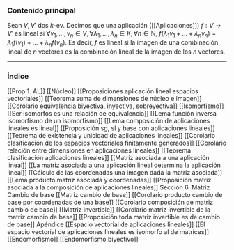 ### Contenido principal

Sean $V, V'$ dos $k$-ev. Decimos que una aplicación ([[Aplicaciones]]) $f: V \rightarrow V'$ es lineal si $\forall v_1 , \dots, v_n \in V, \forall \lambda_1, \dots, \lambda_n \in K, \forall n \in \mathbb{N}$, $f(\lambda_1 v_1 + \dots + \lambda_n v_n) = \lambda_1 f(v_1) + \dots + \lambda_n f(v_n)$. Es decir, $f$ es lineal si la imagen de una combinación lineal de $n$ vectores es la combinación lineal de la imagen de los $n$ vectores.

--- 
### Índice
[[Prop 1. AL]]
[[Núcleo]]
[[Proposiciones aplicación lineal espacios vectoriales]]
[[Teorema suma de dimensiones de núcleo e imagen]]
[[Corolario equivalencia biyectiva, inyectiva, sobreyectiva]]
[[Isomorfismo]]
[[Ser isomorfos es una relación de equivalencia]]
[[Lema función inversa isomorfismo de un isomorfismo]]
[[Lema composición de aplicaciones lineales es lineal]]
[[Proposición sg, sl y base con aplicaciones lineales]]
[[Teorema de existencia y unicidad de aplicaciones lineales]]
[[Corolario clasificación de los espacios vectoriales finitamente generados]]
[[Corolario relación entre dimensiones en aplicaciones lineales]]
[[Teorema clasificación aplicaciones lineales]]
[[Matriz asociada a una aplicación lineal]]
[[La matriz asociada a una aplicación lineal determina la aplicación lineal]]
[[Cálculo de las coordenadas una imagen dada la matriz asociada]]
[[Lema producto matriz asociada y coordenadas]]
[[Proposición matriz asociada a la composición de aplicaciones lineales]]
Sección 6. Matriz Cambio de base
[[Matriz cambio de base]]
[[Corolario producto cambio de base por coordenadas de una base]]
[[Corolario composición de matriz cambio de base]]
[[Matriz invertible]]
[[Corolario matriz invertible de la matriz cambio de base]]
[[Proposición toda matriz invertible es de cambio de base]]
Apéndice
[[Espacio vectorial de aplicaciones lineales]]
[[El espacio vectorial de aplicaciones lineales es isomorfo al de matrices]]
[[Endomorfismo]]
[[Endomorfismo biyectivo]]



